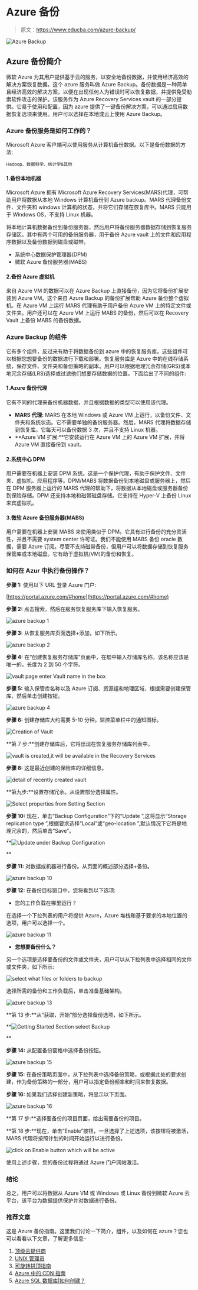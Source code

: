 # Azure 备份

> 原文：<https://www.educba.com/azure-backup/>

![Azure Backup](img/cfc0a3856a9ef4c24b9f054d855ce4b0.png)



## Azure 备份简介

微软 Azure 为其用户提供基于云的服务，以安全地备份数据，并使用经济高效的解决方案恢复数据。这个 azure 服务叫做 Azure Backup。备份数据是一种简单且经济高效的解决方案，以便在出现任何人为错误时可以恢复数据，并提供免受勒索软件攻击的保护。该服务作为 Azure Recovery Services vault 的一部分提供。它易于使用和配置，因为 azure 提供了一键备份解决方案，可以通过启用数据恢复选项来使用。用户可以选择在本地或云上使用 Azure Backup。

### Azure 备份服务是如何工作的？

Microsoft Azure 客户端可以使用服务从计算机备份数据。以下是备份数据的方法:

<small>Hadoop、数据科学、统计学&其他</small>

#### 1.备份本地机器

Microsoft Azure 拥有 Microsoft Azure Recovery Services(MARS)代理，可帮助用户将数据从本地 Windows 计算机备份到 Azure backup。MARS 代理备份文件、文件夹和 windows 计算机的状态，并将它们存储在恢复库中。MARS 只能用于 Windows OS，不支持 Linux 机器。

将本地计算机数据备份到备份服务器，然后用户将备份服务器数据存储到恢复服务存储区。其中有两个可用的备份服务器，用于备份 Azure vault 上的文件和应用程序数据以及备份数据到磁盘或磁带。

*   系统中心数据保护管理器(DPM)
*   微软 Azure 备份服务器(MABS)

#### 2.备份 Azure 虚拟机

来自 Azure VM 的数据可以在 Azure Backup 上直接备份，因为它将备份扩展安装到 Azure VM。这个来自 Azure Backup 的备份扩展帮助 Azure 备份整个虚拟机。在 Azure VM 上运行 MARS 代理有助于用户备份 Azure VM 上的特定文件或文件夹。用户还可以在 Azure VM 上运行 MABS 的备份，然后可以在 Recovery Vault 上备份 MABS 的备份数据。

### Azure Backup 的组件

它有多个组件，反过来有助于将数据备份到 azure 中的恢复服务库。这些组件可以根据您想要备份的数据进行下载和部署。恢复服务库是 Azure 中的在线存储系统，保存文件、文件夹和备份策略的副本。用户可以根据地理冗余存储(GRS)或本地冗余存储(LRS)选择或过滤他们想要存储数据的位置。下面给出了不同的组件:

#### 1.Azure 备份代理

它有不同的代理来备份机器数据，并且根据数据的类型可以使用该代理。

*   **MARS 代理:** MARS 在本地 Windows 或 Azure VM 上运行，以备份文件、文件夹和系统状态。它不需要单独的备份服务器。然后，MARS 代理将数据存储到恢复库。它每天可以备份数据 3 次，并且不支持 Linux 机器。
*   **Azure VM 扩展:**它安装运行在 Azure VM 上的 Azure VM 扩展，并将 Azure VM 直接备份到 vault。

#### 2.系统中心 DPM

用户需要在机器上安装 DPM 系统。这是一个保护代理，有助于保护文件、文件夹、虚拟机、应用程序等。DPM/MABS 将数据备份到本地磁盘或服务器上，然后在 DPM 服务器上运行的 MARS 代理的帮助下，将数据从本地磁盘或服务器备份到保险存储。DPM 还支持本地和磁带磁盘存储。它支持在 Hyper-V 上备份 Linux 来宾虚拟机。

#### 3.微软 Azure 备份服务器(MABS)

用户需要在机器上安装 MABS 来使用类似于 DPM。它具有进行备份的充分灵活性，并且不需要 system center 许可证。我们不能使用 MABS 备份 oracle 数据，需要 Azure 订阅。尽管不支持磁带备份，但用户可以将数据存储到恢复服务保管库或本地磁盘。它有助于虚拟机(VM)的备份和恢复。

### 如何在 Azur 中执行备份操作？

**步骤 1:** 使用以下 URL 登录 Azure 门户:

[https://portal.azure.com/#home](https://portal.azure.com/#home)

**步骤 2:** 点击搜索，然后在服务恢复服务库下输入恢复服务。

![azure backup 1](img/459f23be9d7630f0d58c628d95b16f1c.png)



**步骤 3:** 从恢复服务库页面选择+添加，如下所示。

![azure backup 2](img/89adea932b119e85aabd291dd59487e4.png)



**步骤 4:** 在“创建恢复服务存储库”页面中，在框中输入存储库名称，该名称应该是唯一的，长度为 2 到 50 个字符。

![vault page enter Vault name in the box](img/676f5f8ba25299f5cbfabc303f1fa1e7.png)



**步骤 5:** 输入保管库名称以及 Azure 订阅、资源组和地理区域，根据需要创建保管库，然后单击创建按钮。

![azure backup 4](img/f33c544f1589b355347f69b17480e797.png)



**步骤 6:** 创建存储库大约需要 5-10 分钟。监控菜单栏中的通知图标。

![Creation of Vault](img/5f3d7531b16245cfc2e4e2b5cc33c7a0.png)



**第 7 步:**创建存储库后，它将出现在恢复服务存储库列表中。

![vault is created,it will be available in the Recovery Services](img/362a8db81f09b8b6ca48fb4253e0f9d8.png)



**步骤 8:** 这是最近创建的保险库的详细信息。

![detail of recently created vault](img/c6cdff4807b7b23a4d879c73ce02071f.png)



**第九步:**设置存储冗余。从设置部分选择属性。

![Select properties from Setting Section](img/2a9adb852db3a693d9c9176720b88f2a.png)



**步骤 10:** 现在，单击“Backup Configuration”下的“Update ”,这将显示“Storage replication type ”,根据要求选择“Local”或“geo-location ”,默认情况下它将是地理冗余的，然后单击“Save”。

**![Update under Backup Configuration](img/f7d2d8bb0fa61261ad3d32f860ba13e0.png)

** 

**步骤 11:** 对数据或机器进行备份。从页面的概述部分选择+备份。

![azure backup 10](img/b3b221bda10d14892793dfd01ac5e9f1.png)



**步骤 12:** 在备份目标窗口中，您将看到以下选项:

*   您的工作负载在哪里运行？

在选择一个下拉列表的用户将提供 Azure，Azure 堆栈和基于要求的本地位置的选项，用户可以选择一个。

![azure backup 11](img/dc396a4e10fc2d3b774fb6684be20a7c.png)



*   **您想要备份什么？**

另一个选项是选择要备份的文件或文件夹，用户可以从下拉列表中选择相同的文件或文件夹，如下所示:

![select what files or folders to backup](img/8905d7447b9a14c8714c2827d5464fd9.png)



选择所需的备份和工作负载后，单击准备基础架构。

![azure backup 13](img/0a217244376fba79c93dcada5bdfbfb5.png)



**第 13 步:**从“获取，开始”部分选择备份选项，如下所示。

**![Getting Started Section select Backup](img/9a21937d3b9e5173504a8fc02598d053.png)

** 

**步骤 14:** 从配置备份窗格中选择备份按钮。

![azure backup 15](img/4792eb125137f20ab9f31183502efefe.png)



**步骤 15:** 在备份策略页面中，从下拉列表中选择备份策略，或根据此处的要求创建，作为备份策略的一部分，用户可以指定备份频率和时间来恢复数据。

**步骤 16:** 如果我们选择创建新策略，将显示以下页面。

![azure backup 16](img/b2a3180674515ed50e188aacdb3c30d2.png)



**第 17 步:**选择要备份的项目页面，给出需要备份的项目。

**第 18 步:**现在，单击“Enable”按钮，一旦选择了上述选项，该按钮将被激活，MARS 代理将按照计划的时间开始运行以进行备份。

![click on Enable button which will be active](img/18d3d63ba7b24b99356164325c707802.png)



使用上述步骤，您的备份过程将通过 Azure 门户网站激活。

### 结论

总之，用户可以将数据从 Azure VM 或 Windows 或 Linux 备份到微软 Azure 云平台，该平台为数据提供保护并对数据进行备份。

### 推荐文章

这是 Azure 备份指南。这里我们讨论一下简介，组件，以及如何在 azure？您也可以看看以下文章，了解更多信息–

1.  [顶级云提供商](https://www.educba.com/top-cloud-providers/)
2.  [UNIX 管理员](https://www.educba.com/unix-administrator/)
3.  [可旋转拱顶指南](https://www.educba.com/ansible-vault/)
4.  [Azure 中的 CDN 指南](https://www.educba.com/cdn-in-azure/)
5.  [Azure SQL 数据库|如何创建？](https://www.educba.com/azure-sql-database/)





